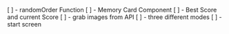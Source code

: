 [ ] - randomOrder Function
[ ] - Memory Card Component
[ ] - Best Score and current Score
[ ] - grab images from API
[ ] - three different modes
[ ] - start screen
